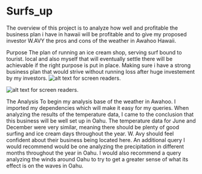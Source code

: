 # Surfs_up
The overview of this project is to analyze how well and profitable the business plan i have in hawaii will be profitable and to give my proposed investor W.AVY  the pros and cons of the weather in  Awahoo Hawaii.

Purpose
The plan of running an ice cream shop, serving surf bound to tourist. local and also myself that will eventually settle there will be achievable if the right purpose is put in place. Making sure i have a strong business plan that would strive without running loss after huge investement by my investors.
![alt text for screen readers]((https://github.com/DeloxyAdeola/Surfs_up/blob/main/June%20Temperature%201.png) "June Temperature png").


![alt text for screen readers](/path/to/image.png "Text to show on mouseover").

The Analysis 
To begin my analysis base of the weather in Awahoo.
I imported my dependencies which will make it easy for my queries.
When analyzing the results of the temperature data, I came to the conclusion that this business will be well set up in Oahu. The temperature data for June and December were very similar, meaning there should be plenty of good surfing and ice cream days throughout the year. W. Avy should feel confident about their business being located here. An additional query I would recommend would be one analyzing the precipitation in different months throughout the year in Oahu. I would also recommend a query analyzing the winds around Oahu to try to get a greater sense of what its effect is on the waves in Oahu.
